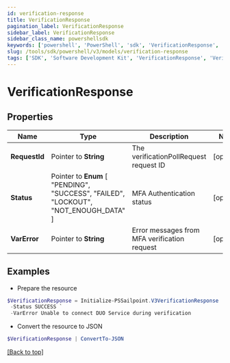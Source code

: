 ```yaml
---
id: verification-response
title: VerificationResponse
pagination_label: VerificationResponse
sidebar_label: VerificationResponse
sidebar_class_name: powershellsdk
keywords: ['powershell', 'PowerShell', 'sdk', 'VerificationResponse', 'VerificationResponse'] 
slug: /tools/sdk/powershell/v3/models/verification-response
tags: ['SDK', 'Software Development Kit', 'VerificationResponse', 'VerificationResponse']
---
```



# VerificationResponse

## Properties

Name | Type | Description | Notes
------------ | ------------- | ------------- | -------------
**RequestId** |  Pointer to **String** | The verificationPollRequest request ID | [optional] 
**Status** |  Pointer to  **Enum** [  "PENDING",    "SUCCESS",    "FAILED",    "LOCKOUT",    "NOT_ENOUGH_DATA" ] | MFA Authentication status | [optional] 
**VarError** |  Pointer to **String** | Error messages from MFA verification request | [optional] 

## Examples

- Prepare the resource
```powershell
$VerificationResponse = Initialize-PSSailpoint.V3VerificationResponse  -RequestId 089899f13a8f4da7824996191587bab9 `
 -Status SUCCESS `
 -VarError Unable to connect DUO Service during verification
```

- Convert the resource to JSON
```powershell
$VerificationResponse | ConvertTo-JSON
```


[[Back to top]](#) 


